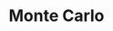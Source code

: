 ---
title: Monte Carlo
menu:
  sidebar:
    name: Monte Carlo 
    identifier: monte_carlo
    parent: finance
    weight: 10
---
